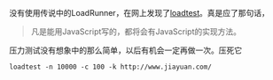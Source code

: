 没有使用传说中的LoadRunner，在网上发现了[loadtest](https://www.npmjs.com/package/loadtest)。真是应了那句话，
> 凡是能用JavaScript写的，都将会有JavaScript的实现方法。

压力测试没有想象中的那么简单，以后有机会一定再做一次。压死它
```
loadtest -n 10000 -c 100 -k http://www.jiayuan.com/
```
